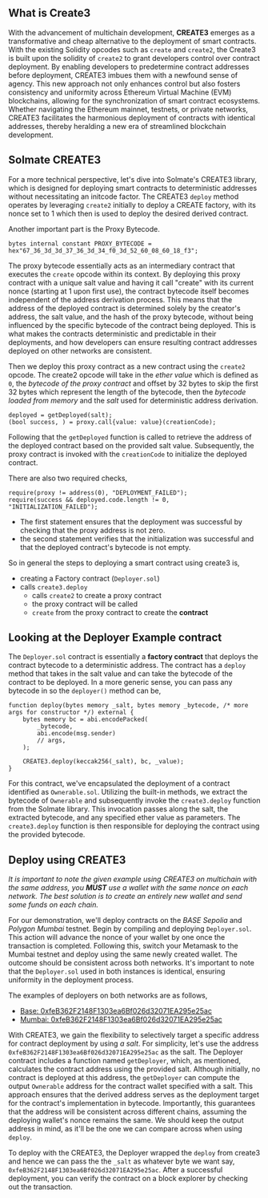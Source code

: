 ## What is Create3

With the advancement of multichain development, **CREATE3** emerges as a transformative and cheap alternative to the deployment of smart contracts. With the existing Solidity opcodes such as `create` and `create2`, the Create3 is built upon the solidity of `create2` to grant developers control over contract deployment. By enabling developers to predetermine contract addresses before deployment, CREATE3 imbues them with a newfound sense of agency. This new approach not only enhances control but also fosters consistency and uniformity across Ethereum Virtual Machine (EVM) blockchains, allowing for the synchronization of smart contract ecosystems. Whether navigating the Ethereum mainnet, testnets, or private networks, CREATE3 facilitates the harmonious deployment of contracts with identical addresses, thereby heralding a new era of streamlined blockchain development.

## Solmate CREATE3

For a more technical perspective, let's dive into Solmate's CREATE3 library, which is designed for deploying smart contracts to deterministic addresses without necessitating an initcode factor. The CREATE3 `deploy` method operates by leveraging `create2` initially to deploy a CREATE factory, with its nonce set to 1 which then is used to deploy the desired derived contract.


Another important part is the Proxy Bytecode. 

```solidity
bytes internal constant PROXY_BYTECODE = hex"67_36_3d_3d_37_36_3d_34_f0_3d_52_60_08_60_18_f3";
```
The proxy bytecode essentially acts as an intermediary contract that executes the `create` opcode within its context. By deploying this proxy contract with a unique salt value and having it call "create" with its current nonce (starting at 1 upon first use), the contract bytecode itself becomes independent of the address derivation process. This means that the address of the deployed contract is determined solely by the creator's address, the salt value, and the hash of the proxy bytecode, without being influenced by the specific bytecode of the contract being deployed. This is what makes the contracts deterministic and predictable in their deployments, and how developers can ensure resulting contract addresses deployed on other networks are consistent.


Then we deploy this proxy contract as a new contract using the `create2` opcode. The create2 opcode will take in the *ether value* which is defined as `0`, the *bytecode of the proxy contract* and offset by 32 bytes to skip the first 32 bytes which represent the length of the bytecode, then the *bytecode loaded from memory* and the *salt* used for deterministic address derivation.

```solidity
deployed = getDeployed(salt);
(bool success, ) = proxy.call{value: value}(creationCode);
```
Following that the `getDeployed` function is called to retrieve the address of the deployed contract based on the provided salt value. Subsequently, the proxy contract is invoked with the `creationCode` to initialize the deployed contract.

There are also two required checks, 
```solidity
require(proxy != address(0), "DEPLOYMENT_FAILED");
require(success && deployed.code.length != 0, "INITIALIZATION_FAILED");
```
- The first statement ensures that the deployment was successful by checking that the proxy address is not zero.
- the second statement verifies that the initialization was successful and that the deployed contract's bytecode is not empty.


So in general the steps to deploying a smart contract using create3 is, 
- creating a Factory contract (`Deployer.sol`) 
- calls `create3.deploy`
  - calls `create2` to create a proxy contract
  - the proxy contract will be called 
  - `create` from the proxy contract to create the **contract**

## Looking at the Deployer Example contract

The `Deployer.sol` contract is essentially a **factory contract** that deploys the contract bytecode to a deterministic address. The contract has a `deploy` method that takes in the salt value and can take the bytecode of the contract to be deployed. In a more generic sense, you can pass any bytecode in so the `deployer()` method can be,

```solidity
function deploy(bytes memory _salt, bytes memory _bytecode, /* more args for constructor */) external {
    bytes memory bc = abi.encodePacked(
        _bytecode,
        abi.encode(msg.sender)
        // args, 
    );

    CREATE3.deploy(keccak256(_salt), bc, _value);
}
```

For this contract, we've encapsulated the deployment of a contract identified as `Ownerable.sol`. Utilizing the built-in methods, we extract the bytecode of `Ownerable` and subsequently invoke the `create3.deploy` function from the Solmate library. This invocation passes along the salt, the extracted bytecode, and any specified ether value as parameters. The `create3.deploy` function is then responsible for deploying the contract using the provided bytecode.

## Deploy using CREATE3

*It is important to note the given example using CREATE3 on multichain with the same address, you **MUST** use a wallet with the same nonce on each network. The best solution is to create an entirely new wallet and send some funds on each chain.*

For our demonstration, we'll deploy contracts on the *BASE Sepolia* and *Polygon Mumbai* testnet. Begin by compiling and deploying `Deployer.sol`. This action will advance the nonce of your wallet by one once the transaction is completed. Following this, switch your Metamask to the Mumbai testnet and deploy using the same newly created wallet. The outcome should be consistent across both networks. It's important to note that the `Deployer.sol` used in both instances is identical, ensuring uniformity in the deployment process.

The examples of deployers on both networks are as follows,
- [Base: 0xfeB362F2148F1303ea6Bf026d32071EA295e25ac](https://sepolia.basescan.org/address/0xfeB362F2148F1303ea6Bf026d32071EA295e25ac)
- [Mumbai: 0xfeB362F2148F1303ea6Bf026d32071EA295e25ac](https://mumbai.polygonscan.com/address/0xfeB362F2148F1303ea6Bf026d32071EA295e25ac)

With CREATE3, we gain the flexibility to selectively target a specific address for contract deployment by using *a salt*. For simplicity, let's use the address `0xfeB362F2148F1303ea6Bf026d32071EA295e25ac` as the salt. The Deployer contract includes a function named `getDeployer`, which, as mentioned, calculates the contract address using the provided salt. Although initially, no contract is deployed at this address, the `getDeployer` can compute the output `Ownerable` address for the contract wallet specified with a salt. This approach ensures that the derived address serves as the deployment target for the contract's implementation in bytecode. Importantly, this guarantees that the address will be consistent across different chains, assuming the deploying wallet's nonce remains the same. We should keep the output address in mind, as it'll be the one we can compare across when using `deploy`.

To deploy with the CREATE3, the Deployer wrapped the `deploy` from create3 and hence we can pass the the `_salt` as whatever byte we want say, `0xfeB362F2148F1303ea6Bf026d32071EA295e25ac`. After a successful deployment, you can verify the contract on a block explorer by checking out the transaction. 